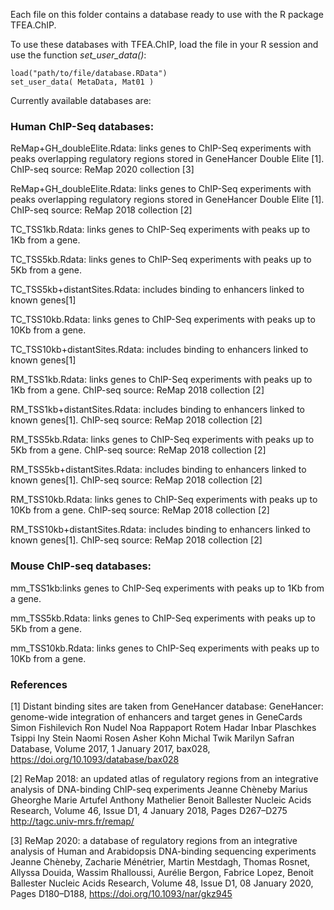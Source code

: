 Each file on this folder contains a database ready to use with the R package TFEA.ChIP.

To use these databases with TFEA.ChIP, load the file in your R session and use the function *set_user_data()*:
```
load("path/to/file/database.RData")
set_user_data( MetaData, Mat01 )
```


Currently available databases are:

### Human ChIP-Seq databases:

ReMap+GH_doubleElite.Rdata: links genes to ChIP-Seq experiments with peaks overlapping regulatory regions stored in GeneHancer Double Elite [1]. ChIP-seq source: ReMap 2020 collection [3]

ReMap+GH_doubleElite.Rdata: links genes to ChIP-Seq experiments with peaks overlapping regulatory regions stored in GeneHancer Double Elite [1]. ChIP-seq source: ReMap 2018 collection [2]

TC_TSS1kb.Rdata: links genes to ChIP-Seq experiments with peaks up to 1Kb from a gene.

TC_TSS5kb.Rdata: links genes to ChIP-Seq experiments with peaks up to 5Kb from a gene.

TC_TSS5kb+distantSites.Rdata: includes binding to enhancers linked to known genes[1] 

TC_TSS10kb.Rdata: links genes to ChIP-Seq experiments with peaks up to 10Kb from a gene.

TC_TSS10kb+distantSites.Rdata: includes binding to enhancers linked to known genes[1]


RM_TSS1kb.Rdata: links genes to ChIP-Seq experiments with peaks up to 1Kb from a gene. ChIP-seq source: ReMap 2018 collection [2]

RM_TSS1kb+distantSites.Rdata: includes binding to enhancers linked to known genes[1]. ChIP-seq source: ReMap 2018 collection [2]

RM_TSS5kb.Rdata: links genes to ChIP-Seq experiments with peaks up to 5Kb from a gene. ChIP-seq source: ReMap 2018 collection [2]

RM_TSS5kb+distantSites.Rdata: includes binding to enhancers linked to known genes[1]. ChIP-seq source: ReMap 2018 collection [2]

RM_TSS10kb.Rdata: links genes to ChIP-Seq experiments with peaks up to 10Kb from a gene. ChIP-seq source: ReMap 2018 collection [2]

RM_TSS10kb+distantSites.Rdata: includes binding to enhancers linked to known genes[1]. ChIP-seq source: ReMap 2018 collection [2]

### Mouse ChIP-seq databases:

mm_TSS1kb:links genes to ChIP-Seq experiments with peaks up to 1Kb from a gene.

mm_TSS5kb.Rdata: links genes to ChIP-Seq experiments with peaks up to 5Kb from a gene.

mm_TSS10kb.Rdata: links genes to ChIP-Seq experiments with peaks up to 10Kb from a gene.

### References

[1] Distant binding sites are taken from GeneHancer database:
GeneHancer: genome-wide integration of enhancers and target genes in GeneCards
Simon Fishilevich Ron Nudel Noa Rappaport Rotem Hadar Inbar Plaschkes Tsippi Iny Stein Naomi Rosen Asher Kohn Michal Twik Marilyn Safran
Database, Volume 2017, 1 January 2017, bax028, https://doi.org/10.1093/database/bax028

[2] ReMap 2018: an updated atlas of regulatory regions from an integrative analysis of DNA-binding ChIP-seq experiments
Jeanne Chèneby Marius Gheorghe Marie Artufel Anthony Mathelier Benoit Ballester
Nucleic Acids Research, Volume 46, Issue D1, 4 January 2018, Pages D267–D275
http://tagc.univ-mrs.fr/remap/

[3] ReMap 2020: a database of regulatory regions from an integrative analysis of Human and Arabidopsis DNA-binding sequencing experiments
Jeanne Chèneby, Zacharie Ménétrier, Martin Mestdagh, Thomas Rosnet, Allyssa Douida, Wassim Rhalloussi, Aurélie Bergon, Fabrice Lopez, Benoit Ballester
Nucleic Acids Research, Volume 48, Issue D1, 08 January 2020, Pages D180–D188, https://doi.org/10.1093/nar/gkz945
